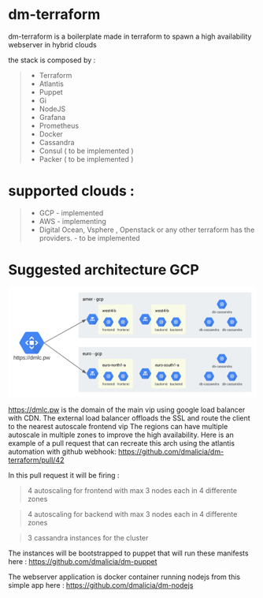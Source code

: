 # dm-terraform

dm-terraform is a boilerplate made in terraform to spawn a high availability webserver in hybrid clouds
 
the stack is composed by :
>- Terraform
>- Atlantis
>- Puppet
>- Gi
>- NodeJS
>- Grafana
>- Prometheus
>- Docker
>- Cassandra
>- Consul ( to be implemented )
>- Packer ( to be implemented )

# supported clouds :
  >- GCP - implemented
  >- AWS - implementing
  >- Digital Ocean, Vsphere , Openstack or any other terraform has the providers.  - to be implemented
  

# Suggested architecture GCP
![Image of GCP](https://github.com/dmalicia/dm-terraform/blob/master/docs/dmlc.svg)

https://dmlc.pw is the domain of the main vip using google load balancer with CDN.
The external load balancer offloads the SSL and route the client to the nearest autoscale frontend vip
The regions can have multiple autoscale in multiple zones to improve the high availability.
Here is an example of a pull request that can recreate this arch using the atlantis automation with github webhook:
https://github.com/dmalicia/dm-terraform/pull/42

In this pull request it will be firing :

 > 4 autoscaling for frontend with max 3 nodes each in 4 differente zones
 
 > 4 autoscaling for backend with max 3 nodes each in 4 differente zones
 
 > 3 cassandra instances for the cluster

The instances will be bootstrapped to puppet that will run these manifests here :
https://github.com/dmalicia/dm-puppet

The webserver application is docker container running nodejs from this simple app here :
https://github.com/dmalicia/dm-nodejs



